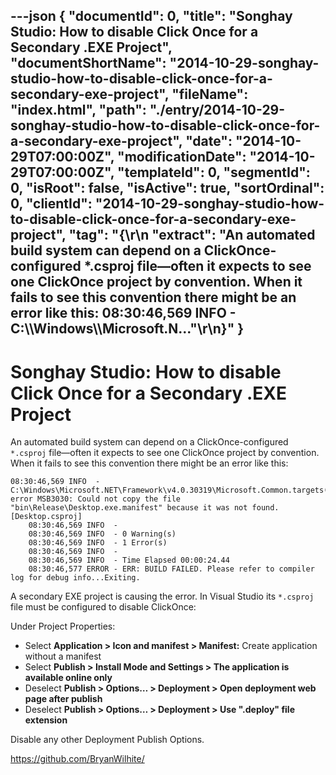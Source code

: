 ---json
{
  "documentId": 0,
  "title": "Songhay Studio: How to disable Click Once for a Secondary .EXE Project",
  "documentShortName": "2014-10-29-songhay-studio-how-to-disable-click-once-for-a-secondary-exe-project",
  "fileName": "index.html",
  "path": "./entry/2014-10-29-songhay-studio-how-to-disable-click-once-for-a-secondary-exe-project",
  "date": "2014-10-29T07:00:00Z",
  "modificationDate": "2014-10-29T07:00:00Z",
  "templateId": 0,
  "segmentId": 0,
  "isRoot": false,
  "isActive": true,
  "sortOrdinal": 0,
  "clientId": "2014-10-29-songhay-studio-how-to-disable-click-once-for-a-secondary-exe-project",
  "tag": "{\r\n  \"extract\": \"An automated build system can depend on a ClickOnce-configured *.csproj file—often it expects to see one ClickOnce project by convention. When it fails to see this convention there might be an error like this:  08:30:46,569 INFO  - C:\\\\Windows\\\\Microsoft.N...\"\r\n}"
}
---

# Songhay Studio: How to disable Click Once for a Secondary .EXE Project

An automated build system can depend on a ClickOnce-configured `*.csproj` file—often it expects to see one ClickOnce project by convention. When it fails to see this convention there might be an error like this:

```console
08:30:46,569 INFO  - C:\Windows\Microsoft.NET\Framework\v4.0.30319\Microsoft.Common.targets(4426,5): error MSB3030: Could not copy the file "bin\Release\Desktop.exe.manifest" because it was not found. [Desktop.csproj]
    08:30:46,569 INFO  -
    08:30:46,569 INFO  - 0 Warning(s)
    08:30:46,569 INFO  - 1 Error(s)
    08:30:46,569 INFO  -
    08:30:46,569 INFO  - Time Elapsed 00:00:24.44
    08:30:46,577 ERROR - ERR: BUILD FAILED. Please refer to compiler log for debug info...Exiting.
```

A secondary EXE project is causing the error. In Visual Studio its `*.csproj` file must be configured to disable ClickOnce:

Under Project Properties:

* Select **Application > Icon and manifest > Manifest:** Create application without a manifest
* Select **Publish > Install Mode and Settings > The application is available online only**
* Deselect **Publish > Options… > Deployment > Open deployment web page after publish**
* Deselect **Publish > Options… > Deployment > Use ".deploy" file extension**

Disable any other Deployment Publish Options.

<https://github.com/BryanWilhite/>
